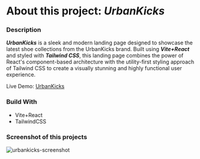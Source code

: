 # About this project: _UrbanKicks_

### Description
_**UrbanKicks**_ is a sleek and modern landing page designed to showcase the latest shoe collections from the UrbanKicks brand. Built using _**Vite+React**_ and styled with _**Tailwind CSS**_, this landing page combines the power of React's component-based architecture with the utility-first styling approach of Tailwind CSS to create a visually stunning and highly functional user experience.

Live Demo: [UrbanKicks](https://urban-kicks-tk.vercel.app)

### Build With
- Vite+React
- TailwindCSS

### Screenshot of this projects
![urbankicks-screenshot](https://github.com/manotendulkar/urbankicks/assets/99658669/0b0d70af-6d16-41e1-a19e-6a40202acd18)
